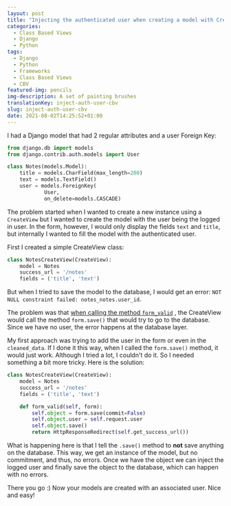 ```yaml
---
layout: post
title: "Injecting the authenticated user when creating a model with CreateView"
categories:
  - Class Based Views
  - Django
  - Python
tags:
  - Django
  - Python
  - Frameworks
  - Class Based Views
  - CBV
featured-img: pencils
img-description: A set of painting brushes 
translationKey: inject-auth-user-cbv
slug: inject-auth-user-cbv
date: 2021-08-02T14:25:52+01:00
---
```


I had a Django model that had 2 regular attributes and a user Foreign Key:

<!--more-->

```python
from django.db import models
from django.contrib.auth.models import User

class Notes(models.Model):
    title = models.CharField(max_length=200)
    text = models.TextField()
    user = models.ForeignKey(
            User, 
            on_delete=models.CASCADE)
```

The problem started when I wanted to create a new instance using a `CreateView` but I wanted to create the model with the user being the logged in user.  In the form, however, I would only display the fields `text` and `title`, but internally I wanted to fill the model with the authenticated user.

First I created a simple CreateView class:

```python
class NotesCreateView(CreateView):
    model = Notes
    success_url = '/notes'
    fields = ('title', 'text')
```

But when I tried to save the model to the database, I would get an error: `NOT NULL constraint failed: notes_notes.user_id`.

The problem was that [when calling the method `form_valid`]() , the CreateView would call the method `form.save()`  that would try to go to the database. Since we have no user, the error happens at the database layer.

My first approach was trying to add the user in the form or even in the `cleaned_data`. If I done it this way, when I called the `form.save()` method, it would just work. Although I tried a lot, I couldn't do it. So I needed something a bit more tricky. Here is the solution:

```python
class NotesCreateView(CreateView):
    model = Notes
    success_url = '/notes'
    fields = ('title', 'text')

    def form_valid(self, form):
        self.object = form.save(commit=False)
        self.object.user = self.request.user
        self.object.save()
        return HttpResponseRedirect(self.get_success_url())
```

What is happening here is that I tell the `.save()` method to **not** save anything on the database. This way, we get an instance of the model, but no commitment, and thus, no errors. Once we have the object we can inject the logged user and finally save the object to the database, which can happen with no errors. 

There you go :) Now your models are created with an associated user. Nice and easy!
